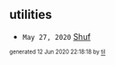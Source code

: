 ## utilities


* <code>May 27, 2020</code> [Shuf](2020-05-27T05-20-57-shuf.md)

<sup><sub>generated 12 Jun 2020 22:18:18 by <a href='https://github.com/senorprogrammer/til'>til</a></sub></sup>

